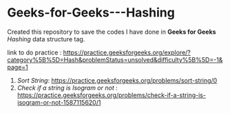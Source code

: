 # Geeks-for-Geeks---Hashing

Created this repository to save the codes I have done in **Geeks for Geeks** *Hashing* data structure tag.

link to do practice : https://practice.geeksforgeeks.org/explore/?category%5B%5D=Hash&problemStatus=unsolved&difficulty%5B%5D=-1&page=1

1. *Sort String*: https://practice.geeksforgeeks.org/problems/sort-string/0
2. *Check if a string is Isogram or not* : https://practice.geeksforgeeks.org/problems/check-if-a-string-is-isogram-or-not-1587115620/1

